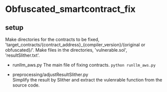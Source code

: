 # Obfuscated_smartcontract_fix

## setup

Make directories for the contracts to be fixed, 'target_contracts/{contract_address}_{compiler_version}/{original or obfuscated}/'.
Make files in the directories, 'vulnerable.sol', 'resultSlither.txt'.

- runllm_aws.py
  The main file of fixing contracts.
  ```python runllm_aws.py```

- preprocessing/adjustResultSlither.py  
  Simplify the result by Slither and extract the vulenrable function from the source code.


